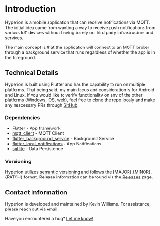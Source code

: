# Introduction

Hyperion is a mobile application that can receive notifications via MQTT. The
initial idea came from wanting a way to receive push notifications from various
IoT devices without having to rely on third party infrastructure and services.

The main concept is that the application will connect to an MQTT broker through
a background service that runs regardless of whether the app is in the
foreground.

## Technical Details

Hyperion is built using Flutter and has the capability to run on multiple
platforms. That being said, my main focus and consideration is for Android and
Linux. If you would like to verify functionality on any of the other platforms
(Windows, iOS, web), feel free to clone the repo localy and make any nescessary
PRs through [GitHub](https://github.com/Demetrioz/Hyperion).

### Dependencies

- [Flutter](https://flutter.dev/) - App framework
- [mqtt_client](https://pub.dev/packages/mqtt_client) - MQTT Client
- [flutter_backgroound_service](https://pub.dev/packages/flutter_background_service) - Background Service
- [flutter_local_notifications](https://pub.dev/packages/flutter_local_notifications) - App Notifications
- [sqflite](https://pub.dev/packages/sqflite) - Data Persistence

### Versioning

Hyperion utilizes [semantic versioning](https://semver.org/) and follows the
\{MAJOR\}.\{MINOR\}.\{PATCH\} format. Release information can be found via the
[Releases](releases/0.1.0) page.

## Contact Information

Hyperion is developed and maintained by Kevin Williams. For assistance, please
reach out via [email](mailto:kevin@ktech.industries).

Have you encountered a bug?
[Let me know!](https://github.com/Demetrioz/Hyperion/issues)
